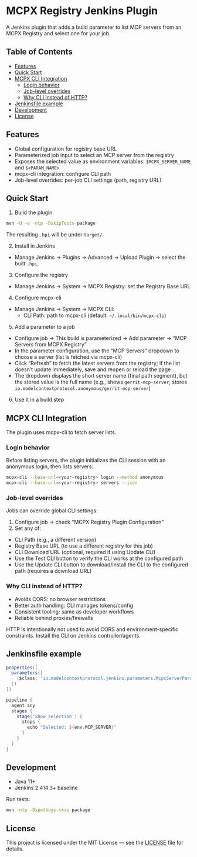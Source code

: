 # MCPX Registry Jenkins Plugin

A Jenkins plugin that adds a build parameter to list MCP servers from an MCPX Registry and select one for your job.

## Table of Contents

- [Features](#features)
- [Quick Start](#quick-start)
- [MCPX CLI Integration](#mcpx-cli-integration)
  - [Login behavior](#login-behavior)
  - [Job-level overrides](#job-level-overrides)
  - [Why CLI instead of HTTP?](#why-cli-instead-of-http)
- [Jenkinsfile example](#jenkinsfile-example)
- [Development](#development)
- [License](#license)

## Features

- Global configuration for registry base URL
- Parameterized job input to select an MCP server from the registry
- Exposes the selected value as environment variables: `$MCPX_SERVER_NAME` and `$<PARAM_NAME>`
- mcpx-cli integration: configure CLI path
- Job-level overrides: per-job CLI settings (path, registry URL)

## Quick Start

1) Build the plugin

```bash
mvn -U -e -ntp -DskipTests package
```

The resulting `.hpi` will be under `target/`.

2) Install in Jenkins
- Manage Jenkins → Plugins → Advanced → Upload Plugin → select the built `.hpi`.

3) Configure the registry
- Manage Jenkins → System → MCPX Registry: set the Registry Base URL

4) Configure mcpx-cli
- Manage Jenkins → System → MCPX CLI:
  - CLI Path: path to mcpx-cli (default: `~/.local/bin/mcpx-cli`)

5) Add a parameter to a job
- Configure job → This build is parameterized → Add parameter → “MCP Servers from MCPX Registry”
- In the parameter configuration, use the “MCP Servers” dropdown to choose a server (list is fetched via mcpx-cli)
- Click “Refresh” to fetch the latest servers from the registry; if the list doesn’t update immediately, save and reopen or reload the page
- The dropdown displays the short server name (final path segment), but the stored value is the full name (e.g., shows `gerrit-mcp-server`, stores `io.modelcontextprotocol.anonymous/gerrit-mcp-server`)

6) Use it in a build step

## MCPX CLI Integration

The plugin uses mcpx-cli to fetch server lists.

### Login behavior

Before listing servers, the plugin initializes the CLI session with an anonymous login, then lists servers:

```bash
mcpx-cli --base-url=<your-registry> login --method anonymous
mcpx-cli --base-url=<your-registry> servers --json
```

### Job-level overrides

Jobs can override global CLI settings:
1. Configure job → check "MCPX Registry Plugin Configuration"
2. Set any of:
  - CLI Path (e.g., a different version)
  - Registry Base URL (to use a different registry for this job)
  - CLI Download URL (optional, required if using Update CLI)
  - Use the Test CLI button to verify the CLI works at the configured path
  - Use the Update CLI button to download/install the CLI to the configured path (requires a download URL)

### Why CLI instead of HTTP?

- Avoids CORS: no browser restrictions
- Better auth handling: CLI manages tokens/config
- Consistent tooling: same as developer workflows
- Reliable behind proxies/firewalls

HTTP is intentionally not used to avoid CORS and environment-specific constraints. Install the CLI on Jenkins controller/agents.

## Jenkinsfile example

```groovy
properties([
  parameters([
    [$class: 'io.modelcontextprotocol.jenkins.parameters.McpxServerParameterDefinition', name: 'MCP_SERVER', description: 'Select an MCP server', defaultServer: '']
  ])
])

pipeline {
  agent any
  stages {
    stage('Show selection') {
      steps {
        echo "Selected: ${env.MCP_SERVER}"
      }
    }
  }
}
```

## Development

- Java 11+
- Jenkins 2.414.3+ baseline

Run tests:

```bash
mvn -ntp -Dspotbugs.skip package
```

## License

This project is licensed under the MIT License — see the [LICENSE](LICENSE) file for details.
